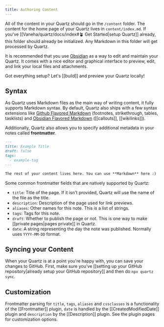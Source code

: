 ```yaml
---
title: Authoring Content
---
```


All of the content in your Quartz should go in the `/content` folder. The content for the home page of your Quartz lives in `content/index.md`. If you've [[Vaneha/quartz/docs/index#🪴 Get Started|setup Quartz]] already, this folder should already be initialized. Any Markdown in this folder will get processed by Quartz.

It is recommended that you use [Obsidian](https://obsidian.md/) as a way to edit and maintain your Quartz. It comes with a nice editor and graphical interface to preview, edit, and link your local files and attachments.

Got everything setup? Let's [[build]] and preview your Quartz locally!

## Syntax

As Quartz uses Markdown files as the main way of writing content, it fully supports Markdown syntax. By default, Quartz also ships with a few syntax extensions like [Github Flavored Markdown](https://docs.github.com/en/get-started/writing-on-github/getting-started-with-writing-and-formatting-on-github/basic-writing-and-formatting-syntax) (footnotes, strikethrough, tables, tasklists) and [Obsidian Flavored Markdown](https://help.obsidian.md/Editing+and+formatting/Obsidian+Flavored+Markdown) ([[callouts]], [[wikilinks]]).

Additionally, Quartz also allows you to specify additional metadata in your notes called **frontmatter**.

```md title="content/note.md"
---
title: Example Title
draft: false
tags:
  - example-tag
---

The rest of your content lives here. You can use **Markdown** here :)
```

Some common frontmatter fields that are natively supported by Quartz:

- `title`: Title of the page. If it isn't provided, Quartz will use the name of the file as the title.
- `description`: Description of the page used for link previews.
- `aliases`: Other names for this note. This is a list of strings.
- `tags`: Tags for this note.
- `draft`: Whether to publish the page or not. This is one way to make [[private pages|pages private]] in Quartz.
- `date`: A string representing the day the note was published. Normally uses `YYYY-MM-DD` format.

## Syncing your Content

When your Quartz is at a point you're happy with, you can save your changes to GitHub.
First, make sure you've [[setting up your GitHub repository|already setup your GitHub repository]] and then do `npx quartz sync`.

## Customization

Frontmatter parsing for `title`, `tags`, `aliases` and `cssclasses` is a functionality of the [[Frontmatter]] plugin, `date` is handled by the [[CreatedModifiedDate]] plugin and `description` by the [[Description]] plugin. See the plugin pages for customization options.
